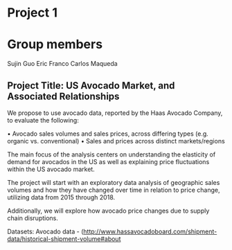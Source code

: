 # Project 1
# Group members
Sujin Guo
Eric Franco
Carlos Maqueda


## Project Title: US Avocado Market, and Associated Relationships

We propose to use avocado data, reported by the Haas Avocado Company, to evaluate the following:

•	Avocado sales volumes and sales prices, across differing types (e.g. organic vs. conventional) 
•	Sales and prices across distinct markets/regions 

The main focus of the analysis centers on understanding the elasticity of demand for avocados in the US as well as explaining price fluctuations within the US avocado market.

The project will start with an exploratory data analysis of geographic sales volumes and how they have changed over time in relation to price change, utilizing data from 2015 through 2018. 

Additionally, we will explore how avocado price changes due to supply chain disruptions.

Datasets: Avocado data - (http://www.hassavocadoboard.com/shipment-data/historical-shipment-volume#about

